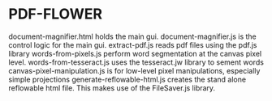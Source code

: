 # PDF-FLOWER
document-magnifier.html holds the main gui.
document-magnifier.js is the control logic for the main gui.
extract-pdf.js reads pdf files using the pdf.js library
words-from-pixels.js perform word segmentation at the canvas pixel level.
words-from-tesseract.js uses the tesseract.jw library to sement words
canvas-pixel-manipulation.js is for low-level pixel manipulations, especially simple projections
generate-reflowable-html.js creates the stand alone reflowable html file. This makes use of the FileSaver.js library.
